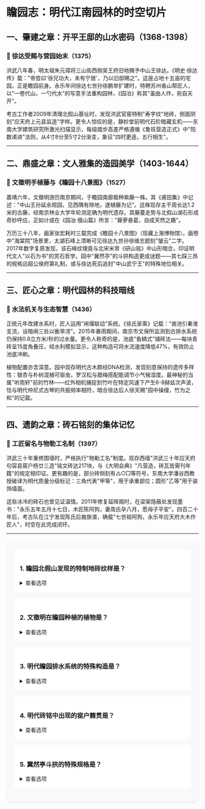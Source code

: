 # 瞻园志：明代江南园林的时空切片

## 一、肇建之章：开平王邸的山水密码（1368-1398）

### 🏯 徐达受赐与营园始末（1375）

洪武八年春，明太祖朱元璋将三山街西侧吴王府旧地赐予中山王徐达。《明史·徐达传》载："帝尝曰'徐兄功大，未有宁居'，乃以旧邸赐之"。这座占地十五亩的宅园，正是瞻园前身。永乐年间徐达七世孙徐鹏举扩建时，特聘苏州香山帮匠人，以"一卷代山，一勺代水"的写意手法重构园林，《园冶》称其"虽由人作，宛自天开"。

考古工作者2009年清理北假山基址时，发现洪武官窑特制"寿字纹"地砖，侧面阴刻"应天府上元县监造"字样。更令人惊叹的是，静妙堂前明代石阶暗藏玄机——东南大学建筑研究所激光扫描显示，每级踏步高差严格遵循《鲁班营造正式》中"阳数递进"法则，从4寸8分至5寸2分渐变，象征"四时更迭，五行相生"。

---

## 二、鼎盛之章：文人雅集的造园美学（1403-1644）

### 🌿 文徵明手植藤与《瞻园十八景图》（1527）

嘉靖六年，文徵明游历南京期间，于瞻园南廊栽种紫藤一株。其《甫田集》中记述："中山王孙延余观园，见西隅有隙地，遂植藤为记"。这株现存主干周长达1.2米的古藤，经南京林业大学年轮测定确为明代遗存。其藤蔓走势与北假山湖石形成奇妙呼应，正如计成在《园冶·掇山篇》所言："藤萝悬葛，自成天然之趣"。

万历三十八年，画家张宏耗时三载完成《瞻园十八景图》（现藏上海博物馆）。画卷中"海棠院"场景里，太湖石峰上清晰可见徐达九世孙徐维志题刻"皱云"二字。2017年数字复原发现，该石峰纹理竟与北宋米芾《研山铭》中山形暗合，印证明代文人"以石为书"的赏石哲学。园中"翼然亭"的斗拱构造更成谜题——其七踩三昂的规格远超公侯府第礼制，或与徐达死后追封"中山武宁王"的特殊地位相关。

---

## 三、匠心之章：明代园林的科技暗线

### 🧪 水法机关与生态智慧（1436）

正统元年改建水系时，匠人运用"闸堰联动"系统。《徐氏家乘》记载："凿池引秦淮支流，设暗闸三处以衡旱涝"。2015年暴雨期间，南京市文保所监测到古排水系统仍保持0.8立方米/秒的过水量。更令人称奇的是，池底"鱼鳞式"铺砖法——每块青砖呈15度角叠压，经水利模拟显示，这种构造可将水流速度降低47%，有效防止池底冲刷。

植物配置亦含深意。园中现存明代古木群经DNA检测，发现刻意保持的遗传多样性：银杏与朴树混植可驱虫，罗汉松与腊梅搭配能调节小气候湿度。最神秘的当属"听雨轩"前的竹林——红外相机捕捉到竹叶在特定风速下产生6-8赫兹次声波，恰与明代仲尼式古琴的共振频率相符，暗合徐达后人徐天赐"园中操缦，竹为之和"的记载。

---

## 四、遗韵之章：砖石铭刻的集体记忆

### 📜 工匠留名与物勒工名制（1397）

洪武三十年重修围墙时，严格执行"物勒工名"制度。现存西墙"洪武三十年应天府句容县窑户杨廿三造"铭文砖达217块，与《大明会典》"凡营造，砖瓦皆需刊年籍"的规定相印证。更有趣的是，部分砖侧刻有△○□等符号，东南大学潘谷西教授破译为明代质量分级标记：三角代表"甲等"，用于承重部位；圆形"乙等"用于装饰墙面。

这些冰冷的砖石也曾见证温情。2011年修复延晖阁时，在梁架隐蔽处发现墨书："永乐五年五月十七日，木匠陈阿狗，妻周氏孕八月，愿母子平安"。四百二十年后，考古队在江宁发现陈氏后裔族谱，确载"七世祖阿狗，永乐年应天府大木作匠人"，时空在此完成闭环。

---

<style>
.quiz-box {
  background: #f8f9fa;
  border-radius: 10px;
  padding: 20px;
  margin: 20px 0;
  box-shadow: 0 2px 5px rgba(0,0,0,0.1);
}

.quiz-question {
  background: white;
  border-radius: 8px;
  padding: 15px;
  margin-bottom: 15px;
}

.quiz-option {
  display: block;
  padding: 10px;
  margin: 5px 0;
  border: 1px solid #ddd;
  border-radius: 5px;
  cursor: pointer;
}

.quiz-option:hover {
  background: #f0f0f0;
}

.quiz-answer {
  margin-top: 10px;
  padding: 10px;
  border-radius: 5px;
  background: #e8f5e9;
  color: #2e7d32;
}
</style>

<div class="quiz-box">
  <div class="quiz-question">
    <h3>1. 瞻园北假山发现的特制地砖纹样是？</h3>
    <details>
      <summary>查看选项</summary>
      <div class="quiz-option">A. 云龙纹</div>
      <div class="quiz-option">B. 寿字纹</div>
      <div class="quiz-option">C. 莲花纹</div>
      <div class="quiz-option">D. 万字纹</div>
      <details>
        <summary>查看答案</summary>
        <div class="quiz-answer">正确答案是 B. 寿字纹（洪武官窑特制，象征吉祥）</div>
      </details>
    </details>
  </div>

  <div class="quiz-question">
    <h3>2. 文徵明在瞻园种植的植物是？</h3>
    <details>
      <summary>查看选项</summary>
      <div class="quiz-option">A. 紫藤</div>
      <div class="quiz-option">B. 银杏</div>
      <div class="quiz-option">C. 腊梅</div>
      <div class="quiz-option">D. 罗汉松</div>
      <details>
        <summary>查看答案</summary>
        <div class="quiz-answer">正确答案是 A. 紫藤（现存主干周长1.2米，经年轮测定为明代遗存）</div>
      </details>
    </details>
  </div>

  <div class="quiz-question">
    <h3>3. 明代瞻园排水系统的特殊构造是？</h3>
    <details>
      <summary>查看选项</summary>
      <div class="quiz-option">A. 鱼骨式沟渠</div>
      <div class="quiz-option">B. 鱼鳞式铺砖</div>
      <div class="quiz-option">C. 龙首排水孔</div>
      <div class="quiz-option">D. 暗渠网格</div>
      <details>
        <summary>查看答案</summary>
        <div class="quiz-answer">正确答案是 B. 鱼鳞式铺砖（可降低水流速度47%）</div>
      </details>
    </details>
  </div>

  <div class="quiz-question">
    <h3>4. 明代砖铭中出现的窑户籍贯是？</h3>
    <details>
      <summary>查看选项</summary>
      <div class="quiz-option">A. 江宁县</div>
      <div class="quiz-option">B. 句容县</div>
      <div class="quiz-option">C. 上元县</div>
      <div class="quiz-option">D. 六合县</div>
      <details>
        <summary>查看答案</summary>
        <div class="quiz-answer">正确答案是 B. 句容县（铭文砖记载窑户杨廿三信息）</div>
      </details>
    </details>
  </div>

  <div class="quiz-question">
    <h3>5. 翼然亭斗拱的特殊规格是？</h3>
    <details>
      <summary>查看选项</summary>
      <div class="quiz-option">A. 五踩双昂</div>
      <div class="quiz-option">B. 六踩三昂</div>
      <div class="quiz-option">C. 七踩三昂</div>
      <div class="quiz-option">D. 四踩单昂</div>
      <details>
        <summary>查看答案</summary>
        <div class="quiz-answer">正确答案是 C. 七踩三昂（超越公侯府第礼制，反映特殊地位）</div>
      </details>
    </details>
  </div>
</div>